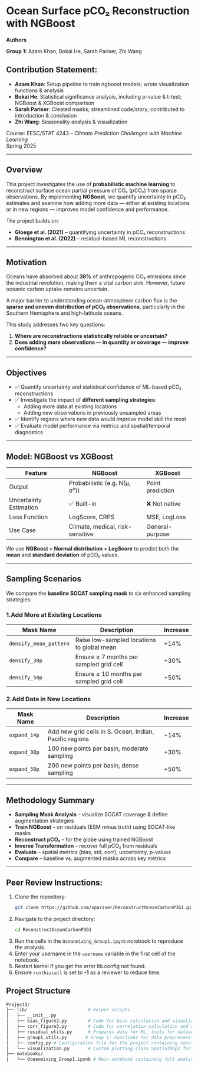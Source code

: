 # Ocean Surface pCO₂ Reconstruction with NGBoost

**Authors** 

**Group 1:** Azam Khan, Bokai He, Sarah Pariser, Zhi Wang

## Contribution Statement:

- **Azam Khan**: Setup pipeline to train ngboost models; wrote visualization functions & analysis
- **Bokai He**: Statistical significance analysis, including p-value & t-test; NGBoost & XGBoost comparison
- **Sarah Pariser**: Created masks; streamlined code/story; contributed to introduction & conclusion
- **Zhi Wang**: Seasonality analysis & visualization



Course: EESC/STAT 4243 – *Climate Prediction Challenges with Machine Learning*  
Spring 2025

---

## Overview

This project investigates the use of **probabilistic machine learning** to reconstruct surface ocean partial pressure of CO₂ (pCO₂) from sparse observations. By implementing **NGBoost**, we quantify uncertainty in pCO₂ estimates and examine how adding more data — either at existing locations or in new regions — improves model confidence and performance.

The project builds on:
- **Gloege et al. (2021)** – quantifying uncertainty in pCO₂ reconstructions
- **Bennington et al. (2022)** – residual-based ML reconstructions

---

## Motivation

Oceans have absorbed about **38%** of anthropogenic CO₂ emissions since the industrial revolution, making them a vital carbon sink. However, future oceanic carbon uptake remains uncertain.

A major barrier to understanding ocean-atmosphere carbon flux is the **sparse and uneven distribution of pCO₂ observations**, particularly in the Southern Hemisphere and high-latitude oceans.

This study addresses two key questions:
1. **Where are reconstructions statistically reliable or uncertain?**
2. **Does adding more observations — in quantity or coverage — improve confidence?**

---

## Objectives

- ✅ Quantify uncertainty and statistical confidence of ML-based pCO₂ reconstructions  
- ✅ Investigate the impact of **different sampling strategies**:
  - Adding more data at existing locations
  - Adding new observations in previously unsampled areas  
- ✅ Identify regions where new data would improve model skill the most  
- ✅ Evaluate model performance via metrics and spatial/temporal diagnostics

---

## Model: NGBoost vs XGBoost

| Feature                    | NGBoost                          | XGBoost                    |
|---------------------------|----------------------------------|----------------------------|
| Output                    | Probabilistic (e.g. N(μ, σ²))    | Point prediction           |
| Uncertainty Estimation    | ✅ Built-in                      | ❌ Not native              |
| Loss Function             | LogScore, CRPS                   | MSE, LogLoss               |
| Use Case                  | Climate, medical, risk-sensitive | General-purpose            |

We use **NGBoost + Normal distribution + LogScore** to predict both the **mean** and **standard deviation** of pCO₂ values.

---

## Sampling Scenarios

We compare the **baseline SOCAT sampling mask** to six enhanced sampling strategies:

### 1.Add More at Existing Locations

| Mask Name              | Description                                     | Increase |
|------------------------|-------------------------------------------------|----------|
| `densify_mean_pattern` | Raise low-sampled locations to global mean      | +14%     |
| `densify_30p`          | Ensure ≥ 7 months per sampled grid cell         | +30%     |
| `densify_50p`          | Ensure ≥ 10 months per sampled grid cell        | +50%     |

### 2.Add Data in New Locations

| Mask Name      | Description                                             | Increase |
|----------------|---------------------------------------------------------|----------|
| `expand_14p`   | Add new grid cells in S. Ocean, Indian, Pacific regions | +14%     |
| `expand_30p`   | 100 new points per basin, moderate sampling             | +30%     |
| `expand_50p`   | 200 new points per basin, dense sampling                | +50%     |

---

## Methodology Summary

- **Sampling Mask Analysis** – visualize SOCAT coverage & define augmentation strategies  
- **Train NGBoost** – on residuals (ESM minus truth) using SOCAT-like masks  
- **Reconstruct pCO₂** – for the globe using trained NGBoost  
- **Inverse Transformation** – recover full pCO₂ from residuals  
- **Evaluate** – spatial metrics (bias, std, corr), uncertainty, p-values  
- **Compare** – baseline vs. augmented masks across key metrics

---

## Peer Review Instructions:

1. Clone the repository:
    ```bash
    git clone https://github.com/spariser/ReconstructOceanCarbonP3G1.git
    ```
2. Navigate to the project directory:
    ```bash
    cd ReconstructOceanCarbonP3G1
    ```
3. Run the cells in the `Oceanmixing_Group1.ipynb` notebook to reproduce the analysis.
4. Enter your username in the `username` variable in the first cell of the notebook.
5. Restart kernel if you get the error lib.config not found.
7. Ensure `runthiscell` is set to **-1** as a reviewer to reduce time.



## **Project Structure**


```bash
Project3/
├── lib/                       # Helper scripts
│   ├── __init__.py
│   ├── bias_figure2.py        # Code for bias calculation and visualization
│   ├── corr_figure3.py        # Code for correlation calculation and visualization
│   ├── residual_utils.py      # Prepares data for ML, tools for dataset splitting, model evaluation, and saving files.
│   ├── group1_utils.py       # Group 1: Functions for data preprocessing, including loading and cleaning data, and creating training and test datasets.
│   ├── config.py # Configuration file for the project containing constants
│   └── visualization.py       # Custom plotting class SpatialMap2 for creating high-quality spatial visualizations with colorbars and map features using Cartopy and Matplotlib.
├── notebooks/
│   └── Oceanmixing_Group1.ipynb # Main notebook containing full analysis & data story
```

